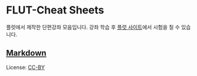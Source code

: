# FLUT-Cheat Sheets
플럿에서 제작한 단편강좌 모음입니다.
강좌 학습 후 [플럿 사이트](https://dgsw-flut.github.io/)에서 시험을 칠 수 있습니다.

## [Markdown](/Markdown.md)

License: [CC-BY](https://creativecommons.org/licenses/by/3.0/)
